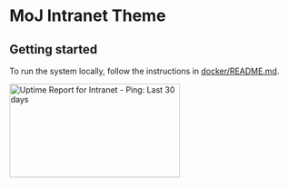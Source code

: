 # MoJ Intranet Theme

## Getting started

To run the system locally, follow the instructions in
[docker/README.md](docker/README.md).

<a href="http://www.pingdom.com"><img
src="https://share.pingdom.com/banners/47a63455" alt="Uptime Report for
Intranet - Ping: Last 30 days" title="Uptime Report for Intranet - Ping:
Last 30 days" width="300" height="165" /></a>
